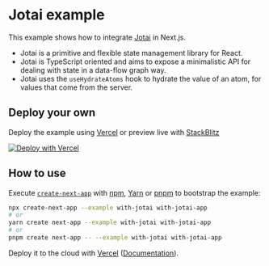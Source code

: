 # Jotai example

This example shows how to integrate [Jotai](https://github.com/pmndrs/jotai) in Next.js.

- Jotai is a primitive and flexible state management library for React.
- Jotai is TypeScript oriented and aims to expose a minimalistic API for dealing with state in a data-flow graph way.
- Jotai uses the `useHydrateAtoms` hook to hydrate the value of an atom, for values that come from the server.

## Deploy your own

Deploy the example using [Vercel](https://vercel.com?utm_source=github&utm_medium=readme&utm_campaign=next-example) or preview live with [StackBlitz](https://stackblitz.com/github/vercel/next.js/tree/canary/examples/with-jotai)

[![Deploy with Vercel](https://vercel.com/button)](https://vercel.com/new/git/external?repository-url=https://github.com/vercel/next.js/tree/canary/examples/with-jotai&project-name=with-jotai&repository-name=with-jotai)

## How to use

Execute [`create-next-app`](https://github.com/vercel/next.js/tree/canary/packages/create-next-app) with [npm](https://docs.npmjs.com/cli/init), [Yarn](https://yarnpkg.com/lang/en/docs/cli/create/) or [pnpm](https://pnpm.io/) to bootstrap the example:

```bash
npx create-next-app --example with-jotai with-jotai-app
# or
yarn create next-app --example with-jotai with-jotai-app
# or
pnpm create next-app -- --example with-jotai with-jotai-app
```

Deploy it to the cloud with [Vercel](https://vercel.com/new?utm_source=github&utm_medium=readme&utm_campaign=next-example) ([Documentation](https://nextjs.org/docs/deployment)).
